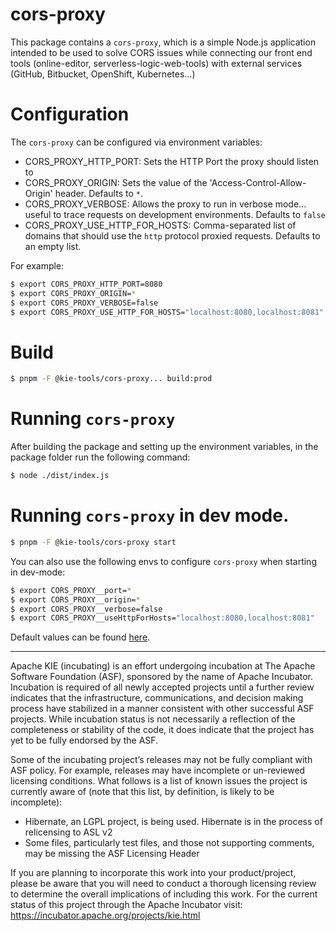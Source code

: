 <!--
   Licensed to the Apache Software Foundation (ASF) under one
   or more contributor license agreements.  See the NOTICE file
   distributed with this work for additional information
   regarding copyright ownership.  The ASF licenses this file
   to you under the Apache License, Version 2.0 (the
   "License"); you may not use this file except in compliance
   with the License.  You may obtain a copy of the License at
     http://www.apache.org/licenses/LICENSE-2.0
   Unless required by applicable law or agreed to in writing,
   software distributed under the License is distributed on an
   "AS IS" BASIS, WITHOUT WARRANTIES OR CONDITIONS OF ANY
   KIND, either express or implied.  See the License for the
   specific language governing permissions and limitations
   under the License.
-->

# cors-proxy

This package contains a `cors-proxy`, which is a simple Node.js application intended to be used to solve CORS issues while connecting our front end tools (online-editor, serverless-logic-web-tools) with external services (GitHub, Bitbucket, OpenShift, Kubernetes...)

# Configuration

The `cors-proxy` can be configured via environment variables:

- CORS_PROXY_HTTP_PORT: Sets the HTTP Port the proxy should listen to
- CORS_PROXY_ORIGIN: Sets the value of the 'Access-Control-Allow-Origin' header. Defaults to `*`.
- CORS_PROXY_VERBOSE: Allows the proxy to run in verbose mode... useful to trace requests on development environments. Defaults to `false`
- CORS_PROXY_USE_HTTP_FOR_HOSTS: Comma-separated list of domains that should use the `http` protocol proxied requests. Defaults to an empty list.

For example:

```bash
$ export CORS_PROXY_HTTP_PORT=8080
$ export CORS_PROXY_ORIGIN=*
$ export CORS_PROXY_VERBOSE=false
$ export CORS_PROXY_USE_HTTP_FOR_HOSTS="localhost:8080,localhost:8081"
```

# Build

```bash
$ pnpm -F @kie-tools/cors-proxy... build:prod
```

# Running `cors-proxy`

After building the package and setting up the environment variables, in the package folder run the following command:

```bash
$ node ./dist/index.js
```

# Running `cors-proxy` in dev mode.

```bash
$ pnpm -F @kie-tools/cors-proxy start
```

You can also use the following envs to configure `cors-proxy` when starting in dev-mode:

```bash
$ export CORS_PROXY__port=*
$ export CORS_PROXY__origin=*
$ export CORS_PROXY__verbose=false
$ export CORS_PROXY__useHttpForHosts="localhost:8080,localhost:8081"
```

Default values can be found [here](./env/index.js).

---

Apache KIE (incubating) is an effort undergoing incubation at The Apache Software
Foundation (ASF), sponsored by the name of Apache Incubator. Incubation is
required of all newly accepted projects until a further review indicates that
the infrastructure, communications, and decision making process have stabilized
in a manner consistent with other successful ASF projects. While incubation
status is not necessarily a reflection of the completeness or stability of the
code, it does indicate that the project has yet to be fully endorsed by the ASF.

Some of the incubating project’s releases may not be fully compliant with ASF
policy. For example, releases may have incomplete or un-reviewed licensing
conditions. What follows is a list of known issues the project is currently
aware of (note that this list, by definition, is likely to be incomplete):

- Hibernate, an LGPL project, is being used. Hibernate is in the process of
  relicensing to ASL v2
- Some files, particularly test files, and those not supporting comments, may
  be missing the ASF Licensing Header

If you are planning to incorporate this work into your product/project, please
be aware that you will need to conduct a thorough licensing review to determine
the overall implications of including this work. For the current status of this
project through the Apache Incubator visit:
https://incubator.apache.org/projects/kie.html
